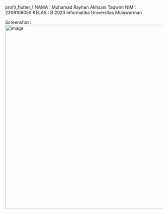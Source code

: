 profil_flutter_1
NAMA : Muhamad Rayhan Akhsani Taqwim 
NIM : 2309106050 
KELAS : B 2023 Informatika Universitas Mulawarman

Screenshot : 
<img width="1162" height="588" alt="image" src="https://github.com/user-attachments/assets/5a14c129-77b2-49f2-b3d8-e7507930e537" />

